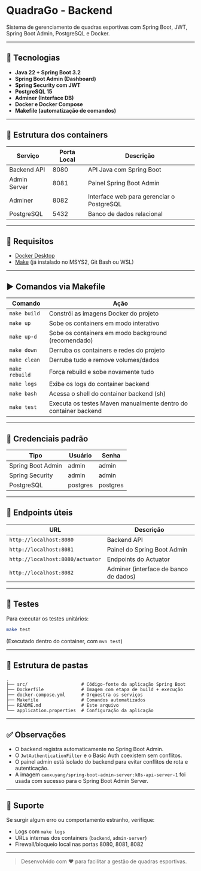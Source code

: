 # QuadraGo - Backend

Sistema de gerenciamento de quadras esportivas com Spring Boot, JWT, Spring Boot Admin, PostgreSQL e Docker.

---

## 🚀 Tecnologias

* **Java 22 + Spring Boot 3.2**
* **Spring Boot Admin (Dashboard)**
* **Spring Security com JWT**
* **PostgreSQL 15**
* **Adminer (Interface DB)**
* **Docker e Docker Compose**
* **Makefile (automatização de comandos)**

---

## 📆 Estrutura dos containers

| Serviço      | Porta Local | Descrição                                 |
| ------------ | ----------- | ----------------------------------------- |
| Backend API  | 8080        | API Java com Spring Boot                  |
| Admin Server | 8081        | Painel Spring Boot Admin                  |
| Adminer      | 8082        | Interface web para gerenciar o PostgreSQL |
| PostgreSQL   | 5432        | Banco de dados relacional                 |

---

## 🔧 Requisitos

* [Docker Desktop](https://www.docker.com/products/docker-desktop)
* [Make](https://gnuwin32.sourceforge.net/packages/make.htm) (já instalado no MSYS2, Git Bash ou WSL)

---

## ▶️ Comandos via Makefile

| Comando        | Ação                                                            |
| -------------- | --------------------------------------------------------------- |
| `make build`   | Constrói as imagens Docker do projeto                           |
| `make up`      | Sobe os containers em modo interativo                           |
| `make up-d`    | Sobe os containers em modo background (recomendado)             |
| `make down`    | Derruba os containers e redes do projeto                        |
| `make clean`   | Derruba tudo e remove volumes/dados                             |
| `make rebuild` | Força rebuild e sobe novamente tudo                             |
| `make logs`    | Exibe os logs do container backend                              |
| `make bash`    | Acessa o shell do container backend (sh)                        |
| `make test`    | Executa os testes Maven manualmente dentro do container backend |

---

## 🔐 Credenciais padrão

| Tipo              | Usuário  | Senha    |
| ----------------- | -------- | -------- |
| Spring Boot Admin | admin    | admin    |
| Spring Security   | admin    | admin    |
| PostgreSQL        | postgres | postgres |

---

## 📂 Endpoints úteis

| URL                              | Descrição                             |
| -------------------------------- | ------------------------------------- |
| `http://localhost:8080`          | Backend API                           |
| `http://localhost:8081`          | Painel do Spring Boot Admin           |
| `http://localhost:8080/actuator` | Endpoints do Actuator                 |
| `http://localhost:8082`          | Adminer (interface de banco de dados) |

---

## 🔪 Testes

Para executar os testes unitários:

```bash
make test
```

(Executado dentro do container, com `mvn test`)

---

## 📁 Estrutura de pastas

```
.
├── src/                    # Código-fonte da aplicação Spring Boot
├── Dockerfile              # Imagem com etapa de build + execução
├── docker-compose.yml      # Orquestra os serviços
├── Makefile                # Comandos automatizados
├── README.md               # Este arquivo
└── application.properties  # Configuração da aplicação
```

---

## ✅ Observações

* O backend registra automaticamente no Spring Boot Admin.
* O `JwtAuthenticationFilter` e o Basic Auth coexistem sem conflitos.
* O painel admin está isolado do backend para evitar conflitos de rota e autenticação.
* A imagem `caoxuyang/spring-boot-admin-server:k8s-api-server-1` foi usada com sucesso para o Spring Boot Admin Server.

---

## 💬 Suporte

Se surgir algum erro ou comportamento estranho, verifique:

* Logs com `make logs`
* URLs internas dos containers (`backend`, `admin-server`)
* Firewall/bloqueio local nas portas 8080, 8081, 8082

---

> Desenvolvido com ❤️ para facilitar a gestão de quadras esportivas.
